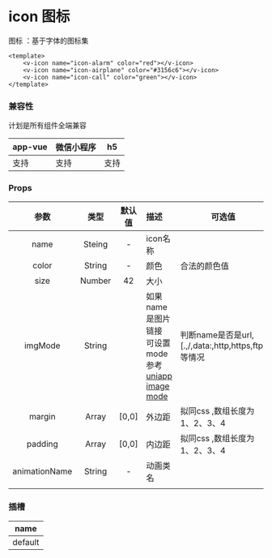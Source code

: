 # icon 图标
 图标 ：基于字体的图标集

<webview url="/pages/common/icon"></webview>

```vue
<template>
    <v-icon name="icon-alarm" color="red"></v-icon>
    <v-icon name="icon-airplane" color="#3156c6"></v-icon>
    <v-icon name="icon-call" color="green"></v-icon>
</template>
```


### 兼容性

计划是所有组件全端兼容

| app-vue | 微信小程序 | h5   |
| --- | --- | --- |
| 支持 | 支持 | 支持 |

### Props

| 参数 | 类型 | 默认值 | 描述 | 可选值 |
| :--: | :--: | :--: | :-- | ---- |
|     name      | Steing |   -    | icon名称                                                     |                                                     |
|     color     | String |   -    | 颜色                                                         | 合法的颜色值                                        |
|     size      | Number |   42   | 大小                                                         |                                                     |
|    imgMode    | String |        | 如果name是图片链接 可设置mode 参考 [uniapp image mode](https://uniapp.dcloud.net.cn/component/image.html#mode) | 判断name是否是url, [.,/,data:,http,https,ftp]等情况 |
|    margin     | Array  | [0,0]  | 外边距                                                       | 拟同css ,数组长度为1、2、3、4                       |
|    padding    | Array  | [0,0]  | 内边距                                                       | 拟同css ,数组长度为1、2、3、4                       |
| animationName | String |   -    | 动画类名                                                     |                                                     |
|               |        |        |                                                              |                                                     |

### 插槽

| name    |
| ------- |
| default |

